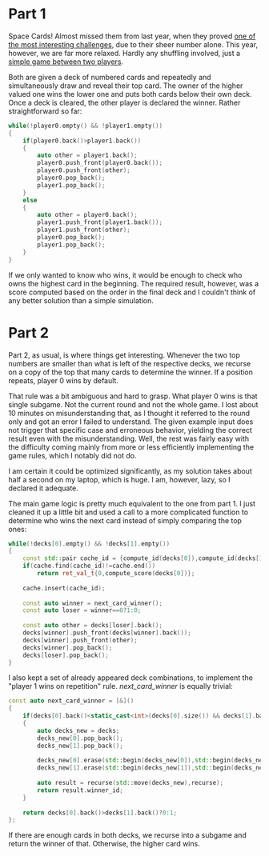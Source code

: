 # Part 1

Space Cards! Almost missed them from last year, when they proved [one of the most interesting challenges](https://adventofcode.com/2019/day/22), due to their sheer number alone. This year, however, we are far more relaxed. Hardly any shuffling involved, just a [simple game between two players](https://en.wikipedia.org/wiki/War_(card_game)).

Both are given a deck of numbered cards and repeatedly and simultaneously draw and reveal their top card. The owner of the higher valued one wins the lower one and puts both cards below their own deck. Once a deck is cleared, the other player is declared the winner. Rather straightforward so far:

```cpp
while(!player0.empty() && !player1.empty())
{
	if(player0.back()>player1.back())
	{
		auto other = player1.back();
		player0.push_front(player0.back());
		player0.push_front(other);
		player0.pop_back();
		player1.pop_back();
	}
	else
	{
		auto other = player0.back();
		player1.push_front(player1.back());
		player1.push_front(other);
		player0.pop_back();
		player1.pop_back();
	}
}
```

If we only wanted to know who wins, it would be enough to check who owns the highest card in the beginning. The required result, however, was a score computed based on the order in the final deck and I couldn't think of any better solution than a simple simulation.

# Part 2

Part 2, as usual, is where things get interesting. Whenever the two top numbers are smaller than what is left of the respective decks, we recurse on a copy of the top that many cards to determine the winner. If a position repeats, player 0 wins by default.

That rule was a bit ambiguous and hard to grasp. What player 0 wins is that single subgame. Not the current round and not the whole game. I lost about 10 minutes on misunderstanding that, as I thought it referred to the round only and got an error I failed to understand. The given example input does not trigger that specific case and erroneous behavior, yielding the correct result even with the misunderstanding. Well, the rest was fairly easy with the difficulty coming mainly from more or less efficiently implementing the game rules, which I notably did not do.

I am certain it could be optimized significantly, as my solution takes about half a second on my laptop, which is huge. I am, however, lazy, so I declared it adequate.

The main game logic is pretty much equivalent to the one from part 1. I just cleaned it up a little bit and used a call to a more complicated function to determine who wins the next card instead of simply comparing the top ones:

```cpp
while(!decks[0].empty() && !decks[1].empty())
{
	const std::pair cache_id = {compute_id(decks[0]),compute_id(decks[1])};
	if(cache.find(cache_id)!=cache.end())
		return ret_val_t{0,compute_score(decks[0])};
	
	cache.insert(cache_id);
			
	const auto winner = next_card_winner();
	const auto loser = winner==0?1:0;
	
	const auto other = decks[loser].back();
	decks[winner].push_front(decks[winner].back());
	decks[winner].push_front(other);
	decks[winner].pop_back();
	decks[loser].pop_back();			
}
```

I also kept a set of already appeared deck combinations, to implement the "player 1 wins on repetition" rule. *next\_card\_winner* is equally trivial:

```cpp
const auto next_card_winner = [&]()
{		
	if(decks[0].back()<static_cast<int>(decks[0].size()) && decks[1].back()<static_cast<int>(decks[1].size()))
	{
		auto decks_new = decks;
		decks_new[0].pop_back();
		decks_new[1].pop_back();
		
		decks_new[0].erase(std::begin(decks_new[0]),std::begin(decks_new[0])+decks_new[0].size()-decks[0].back());
		decks_new[1].erase(std::begin(decks_new[1]),std::begin(decks_new[1])+decks_new[1].size()-decks[1].back());
				
		auto result = recurse(std::move(decks_new),recurse);
		return result.winner_id;
	}	
		
	return decks[0].back()>decks[1].back()?0:1;
};
```

If there are enough cards in both decks, we recurse into a subgame and return the winner of that. Otherwise, the higher card wins.